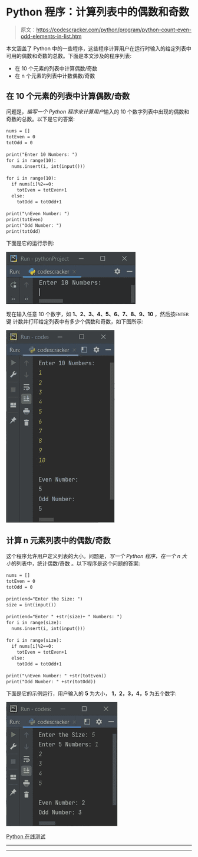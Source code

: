 # Python 程序：计算列表中的偶数和奇数

> 原文：<https://codescracker.com/python/program/python-count-even-odd-elements-in-list.htm>

本文涵盖了 Python 中的一些程序，这些程序计算用户在运行时输入的给定列表中可用的偶数和奇数的总数。下面是本文涉及的程序列表:

*   在 10 个元素的列表中计算偶数/奇数
*   在 n 个元素的列表中计数偶数/奇数

## 在 10 个元素的列表中计算偶数/奇数

问题是，*编写一个 Python 程序来计算用户*输入的 10 个数字列表中出现的偶数和奇数的总数。以下是它的答案:

```
nums = []
totEven = 0
totOdd = 0

print("Enter 10 Numbers: ")
for i in range(10):
  nums.insert(i, int(input()))

for i in range(10):
  if nums[i]%2==0:
    totEven = totEven+1
  else:
    totOdd = totOdd+1

print("\nEven Number: ")
print(totEven)
print("Odd Number: ")
print(totOdd)
```

下面是它的运行示例:

![python count even odd numbers in list](img/444c4c931e0bcf5bc3a44349a4ce8410.png)

现在输入任意 10 个数字，如 **1、2、3、4、5、6、7、8、9、10** ，然后按`ENTER`键 计数并打印给定列表中有多少个偶数和奇数，如下图所示:

![count even odd numbers in list python](img/df751bf232be9b4853066b4b389b7489.png)

## 计算 n 元素列表中的偶数/奇数

这个程序允许用户定义列表的大小。问题是，*写一个 Python 程序，在一个 n 大小*的列表中，统计偶数/奇数 。以下程序是这个问题的答案:

```
nums = []
totEven = 0
totOdd = 0

print(end="Enter the Size: ")
size = int(input())

print(end="Enter " +str(size)+ " Numbers: ")
for i in range(size):
  nums.insert(i, int(input()))

for i in range(size):
  if nums[i]%2==0:
    totEven = totEven+1
  else:
    totOdd = totOdd+1

print("\nEven Number: " +str(totEven))
print("Odd Number: " +str(totOdd))
```

下面是它的示例运行，用户输入的 **5** 为大小， **1，2，3，4，5** 为五个数字:

![count even odd numbers in list python program](img/2ea41ff1a95c5dda3c9d9f51052eda58.png)

[Python 在线测试](/exam/showtest.php?subid=10)

* * *

* * *